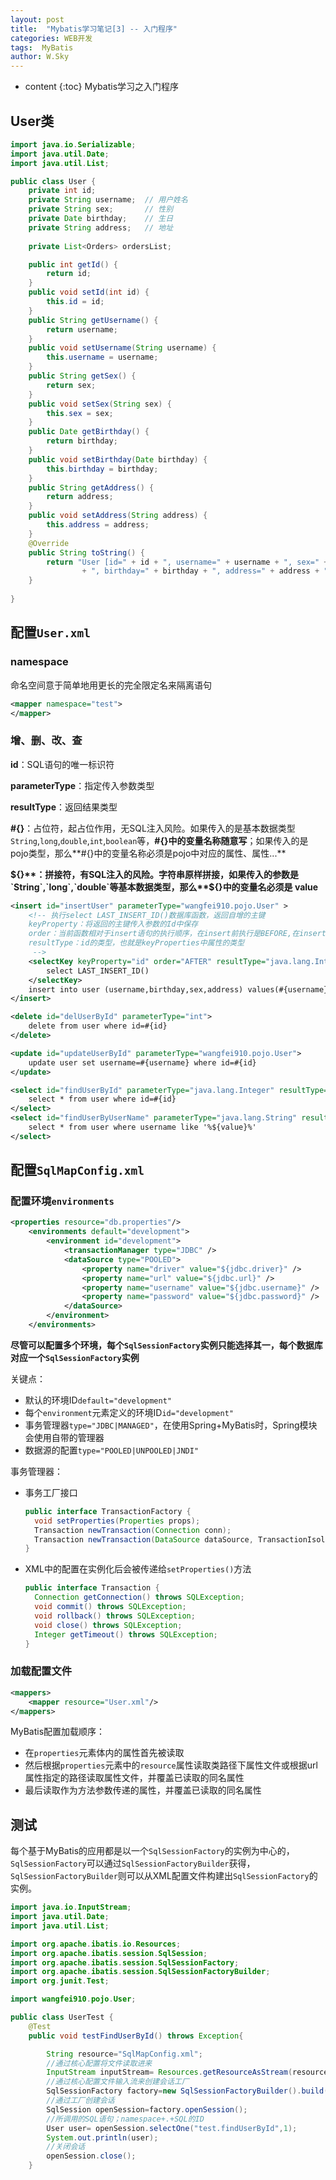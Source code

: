 ```yaml
---
layout: post
title:  "Mybatis学习笔记[3] -- 入门程序"
categories: WEB开发
tags:  MyBatis
author: W.Sky
---
```

* content
{:toc}
Mybatis学习之入门程序

## User类

```java
import java.io.Serializable;
import java.util.Date;
import java.util.List;

public class User {
	private int id;
	private String username;  // 用户姓名
	private String sex;       // 性别
	private Date birthday;    // 生日
	private String address;   // 地址
	
	private List<Orders> ordersList;

	public int getId() {
		return id;
	}
	public void setId(int id) {
		this.id = id;
	}
	public String getUsername() {
		return username;
	}
	public void setUsername(String username) {
		this.username = username;
	}
	public String getSex() {
		return sex;
	}
	public void setSex(String sex) {
		this.sex = sex;
	}
	public Date getBirthday() {
		return birthday;
	}
	public void setBirthday(Date birthday) {
		this.birthday = birthday;
	}
	public String getAddress() {
		return address;
	}
	public void setAddress(String address) {
		this.address = address;
	}
	@Override
	public String toString() {
		return "User [id=" + id + ", username=" + username + ", sex=" + sex
				+ ", birthday=" + birthday + ", address=" + address + "]";
	}
	
}

```

## 配置`User.xml`

### namespace

命名空间意于简单地用更长的完全限定名来隔离语句

```xml
<mapper namespace="test">
</mapper>
```

### 增、删、改、查

**id**：SQL语句的唯一标识符

**parameterType**：指定传入参数类型

**resultType**：返回结果类型

**#{}**：占位符，起占位作用，无SQL注入风险。如果传入的是基本数据类型`String`,`long`,`double`,`int`,`boolean`等，**#{}中的变量名称随意写**；如果传入的是pojo类型，那么**#{}中的变量名称必须是pojo中对应的属性、属性...**

**${}**：拼接符，有SQL注入的风险。字符串原样拼接，如果传入的参数是`String`,`long`,`double`等基本数据类型，那么**${}中的变量名必须是 value**

```xml
<insert id="insertUser" parameterType="wangfei910.pojo.User" >
	<!-- 执行select LAST_INSERT_ID()数据库函数，返回自增的主键
	keyProperty：将返回的主键传入参数的Id中保存
	order：当前函数相对于insert语句的执行顺序，在insert前执行是BEFORE,在insert后执行是AFTER
	resultType：id的类型，也就是keyProperties中属性的类型
	 -->
	<selectKey keyProperty="id" order="AFTER" resultType="java.lang.Integer">
		select LAST_INSERT_ID()
	</selectKey>
	insert into user (username,birthday,sex,address) values(#{username},#{birthday},#{sex},#{address})
</insert>
```

```xml  
<delete id="delUserById" parameterType="int">
	delete from user where id=#{id}
</delete>
```

```xml
<update id="updateUserById" parameterType="wangfei910.pojo.User">
	update user set username=#{username} where id=#{id}
</update>
```

```xml
<select id="findUserById" parameterType="java.lang.Integer" resultType="wangfei910.pojo.User">
	select * from user where id=#{id}
</select>
<select id="findUserByUserName" parameterType="java.lang.String" resultType="wangfei910.pojo.User">
	select * from user where username like '%${value}%'
</select>
```

## 配置`SqlMapConfig.xml`

### 配置环境`environments`

```xml
<properties resource="db.properties"/>
    <environments default="development">
        <environment id="development">
            <transactionManager type="JDBC" />
            <dataSource type="POOLED">
                <property name="driver" value="${jdbc.driver}" />
                <property name="url" value="${jdbc.url}" />
                <property name="username" value="${jdbc.username}" />
                <property name="password" value="${jdbc.password}" />
            </dataSource>
        </environment>
    </environments>
```

**尽管可以配置多个环境，每个`SqlSessionFactory`实例只能选择其一，每个数据库对应一个`SqlSessionFactory`实例**

关键点：

- 默认的环境ID`default="development"`
- 每个`environment`元素定义的环境ID`id="development"`
- 事务管理器`type="JDBC|MANAGED"`，在使用Spring+MyBatis时，Spring模块会使用自带的管理器
- 数据源的配置`type="POOLED|UNPOOLED|JNDI"`

事务管理器：

- 事务工厂接口

  ```java
  public interface TransactionFactory {
    void setProperties(Properties props);  
    Transaction newTransaction(Connection conn);
    Transaction newTransaction(DataSource dataSource, TransactionIsolationLevel level, boolean autoCommit);  
  }
  ```

- XML中的配置在实例化后会被传递给`setProperties()`方法

  ```java
  public interface Transaction {
    Connection getConnection() throws SQLException;
    void commit() throws SQLException;
    void rollback() throws SQLException;
    void close() throws SQLException;
    Integer getTimeout() throws SQLException;
  }
  ```

### 加载配置文件

```xml
<mappers>
    <mapper resource="User.xml"/>
</mappers>
```

MyBatis配置加载顺序：

- 在`properties`元素体内的属性首先被读取
- 然后根据`properties`元素中的`resource`属性读取类路径下属性文件或根据url属性指定的路径读取属性文件，并覆盖已读取的同名属性
- 最后读取作为方法参数传递的属性，并覆盖已读取的同名属性

## 测试

每个基于MyBatis的应用都是以一个`SqlSessionFactory`的实例为中心的，`SqlSessionFactory`可以通过`SqlSessionFactoryBuilder`获得，`SqlSessionFactoryBuilder`则可以从XML配置文件构建出`SqlSessionFactory`的实例。

```java
import java.io.InputStream;
import java.util.Date;
import java.util.List;

import org.apache.ibatis.io.Resources;
import org.apache.ibatis.session.SqlSession;
import org.apache.ibatis.session.SqlSessionFactory;
import org.apache.ibatis.session.SqlSessionFactoryBuilder;
import org.junit.Test;

import wangfei910.pojo.User;

public class UserTest {
    @Test
    public void testFindUserById() throws Exception{

        String resource="SqlMapConfig.xml";
        //通过核心配置将文件读取进来
        InputStream inputStream= Resources.getResourceAsStream(resource);
        //通过核心配置文件输入流来创建会话工厂
        SqlSessionFactory factory=new SqlSessionFactoryBuilder().build(inputStream);
        //通过工厂创建会话
        SqlSession openSession=factory.openSession();
        //所调用的SQL语句；namespace+.+SQL的ID
        User user= openSession.selectOne("test.findUserById",1);
        System.out.println(user);
        //关闭会话
        openSession.close();
    }
```



